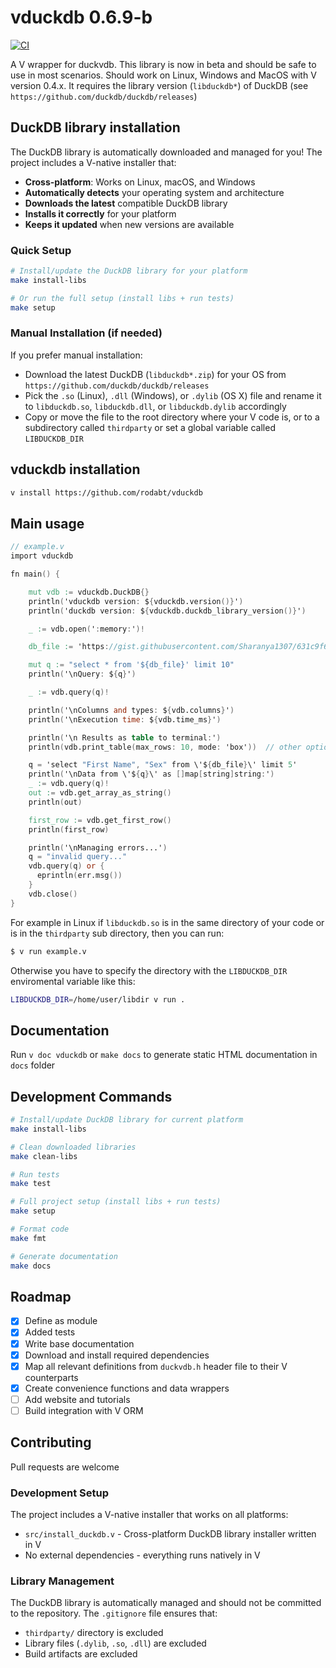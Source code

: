 # vduckdb 0.6.9-b

[![CI](https://github.com/rodabt/vduckdb/workflows/Build%20and%20Test/badge.svg)](https://github.com/rodabt/vduckdb/actions)

A V wrapper for duckvdb. This library is now in beta and should be safe to use in most scenarios. Should work on Linux, Windows and MacOS with V version 0.4.x. It requires the library version (`libduckdb*`) of DuckDB (see `https://github.com/duckdb/duckdb/releases`)

## DuckDB library installation

The DuckDB library is automatically downloaded and managed for you! The project includes a V-native installer that:

- **Cross-platform**: Works on Linux, macOS, and Windows
- **Automatically detects** your operating system and architecture
- **Downloads the latest** compatible DuckDB library
- **Installs it correctly** for your platform
- **Keeps it updated** when new versions are available

### Quick Setup

```bash
# Install/update the DuckDB library for your platform
make install-libs

# Or run the full setup (install libs + run tests)
make setup
```

### Manual Installation (if needed)

If you prefer manual installation:

- Download the latest DuckDB (`libduckdb*.zip`) for your OS from `https://github.com/duckdb/duckdb/releases`
- Pick the `.so` (Linux), `.dll` (Windows), or `.dylib` (OS X) file and rename it to `libduckdb.so`, `libduckdb.dll`, or `libduckdb.dylib` accordingly
- Copy or move the file to the root directory where your V code is, or to a subdirectory called `thirdparty` or set a global variable called `LIBDUCKDB_DIR`

## vduckdb installation

```bash
v install https://github.com/rodabt/vduckdb
```

## Main usage

```v
// example.v
import vduckdb

fn main() {

    mut vdb := vduckdb.DuckDB{}
    println('vduckdb version: ${vduckdb.version()}')
    println('duckdb version: ${vduckdb.duckdb_library_version()}')

    _ := vdb.open(':memory:')!

    db_file := 'https://gist.githubusercontent.com/Sharanya1307/631c9f66e5709dbace46b5ed6672381e/raw/4329c1980eac3a71b881b18757a5bfabd2a95a1e/people-100.csv'

    mut q := "select * from '${db_file}' limit 10"
    println('\nQuery: ${q}')

    _ := vdb.query(q)!

    println('\nColumns and types: ${vdb.columns}')
    println('\nExecution time: ${vdb.time_ms}')

    println('\n Results as table to terminal:')
    println(vdb.print_table(max_rows: 10, mode: 'box'))  // other options are: ascii and md

    q = 'select "First Name", "Sex" from \'${db_file}\' limit 5'
    println('\nData from \'${q}\' as []map[string]string:')
    _ := vdb.query(q)!
    out := vdb.get_array_as_string()
    println(out)

    first_row := vdb.get_first_row()
    println(first_row)

    println('\nManaging errors...')
    q = "invalid query..."
    vdb.query(q) or {
      eprintln(err.msg())
    }
    vdb.close()
}
```

For example in Linux if `libduckdb.so` is in the same directory of your code or is in the `thirdparty` sub directory, then you can run:

```bash
$ v run example.v
```

Otherwise you have to specify the directory with the `LIBDUCKDB_DIR` enviromental variable like this:

```bash
LIBDUCKDB_DIR=/home/user/libdir v run .
```

## Documentation

Run `v doc vduckdb` or `make docs` to generate static HTML documentation in `docs` folder

## Development Commands

```bash
# Install/update DuckDB library for current platform
make install-libs

# Clean downloaded libraries
make clean-libs

# Run tests
make test

# Full project setup (install libs + run tests)
make setup

# Format code
make fmt

# Generate documentation
make docs
```

## Roadmap

- [x] Define as module
- [x] Added tests
- [x] Write base documentation
- [x] Download and install required dependencies
- [x] Map all relevant definitions from `duckvdb.h` header file to their V counterparts
- [x] Create convenience functions and data wrappers
- [ ] Add website and tutorials
- [ ] Build integration with V ORM

## Contributing

Pull requests are welcome

### Development Setup

The project includes a V-native installer that works on all platforms:

- `src/install_duckdb.v` - Cross-platform DuckDB library installer written in V
- No external dependencies - everything runs natively in V

### Library Management

The DuckDB library is automatically managed and should not be committed to the repository. The `.gitignore` file ensures that:

- `thirdparty/` directory is excluded
- Library files (`.dylib`, `.so`, `.dll`) are excluded
- Build artifacts are excluded
